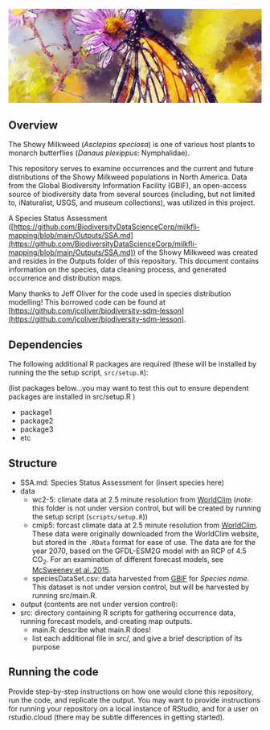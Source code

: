 ![](https://github.com/BiodiversityDataScienceCorp/milkfli-mapping/blob/main/Other_files/butterfly-gcb28d2610_1280.jpg)

## Overview
The Showy Milkweed (*Asclepias speciosa*) is one of various host plants to monarch butterflies (*Danaus plexippus*: Nymphalidae).

This repository serves to examine occurrences and the current and future distributions of the Showy Milkweed populations in North America. Data from the Global Biodiversity Information Facility (GBIF), an open-access source of biodiversity data from several sources (including, but not limited to, iNaturalist, USGS, and museum collections), was utilized in this project. 

A Species Status Assessment ([https://github.com/BiodiversityDataScienceCorp/milkfli-mapping/blob/main/Outputs/SSA.md](https://github.com/BiodiversityDataScienceCorp/milkfli-mapping/blob/main/Outputs/SSA.md)) of the Showy Milkweed was created and resides in the Outputs folder of this repository. This document contains information on the species, data cleaning process, and generated occurrence and distribution maps.

Many thanks to Jeff Oliver for the code used in species distribution modelling! This borrowed code can be found at [https://github.com/jcoliver/biodiversity-sdm-lesson](https://github.com/jcoliver/biodiversity-sdm-lesson).

## Dependencies
The following additional R packages are required (these will be installed by running the the setup script, `src/setup.R`):

(list packages below...you may want to test this out to ensure dependent packages are installed in src/setup.R )

+ package1
+ package2
+ package3
+ etc

## Structure
+ SSA.md: Species Status Assessment for (insert species here)
+ data
  + wc2-5: climate data at 2.5 minute resolution from [WorldClim](http://www.worldclim.org) (_note_: this folder is not under version control, but will be created by running the setup script (`scripts/setup.R`))
  + cmip5: forcast climate data at 2.5 minute resolution from [WorldClim](http://www.worldclim.org). These data were originally downloaded from the WorldClim website, but stored in the `.RData` format for ease of use. The data are for the year 2070, based on the GFDL-ESM2G model with an RCP of 4.5 CO<sub>2</sub>. For an examination of different forecast models, see [McSweeney et al. 2015](https://link.springer.com/article/10.1007/s00382-014-2418-8).
  + speciesDataSet.csv: data harvested from [GBIF](https://www.gbif.org/) for _Species name_. This dataset is not under version control, but will be harvested by running src/main.R.
+ output (contents are not under version control): 
+ src: directory containing R scripts for gathering occurrence data, running forecast models, and creating map outputs.
  + main.R: describe what main.R does!
  + list each additional file in src/, and give a brief description of its purpose 

## Running the code
Provide step-by-step instructions on how one would clone this repository, run the code, and replicate the output. You may want to provide instructions for running your repository on a local instance of RStudio, and for a user on rstudio.cloud (there may be subtle differences in getting started).
